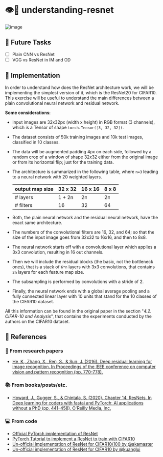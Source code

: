 # :eye::brain: understanding-resnet

![image](https://user-images.githubusercontent.com/36760800/110832871-142dff80-829c-11eb-9c13-01d417e535d2.png)

## :crystal_ball: Future Tasks

- [ ] Plain CNN vs ResNet
- [ ] VGG vs ResNet in IM and OD

## :test_tube: Implementation

In order to understand how does the ResNet architecture work, we will be implementing the simplest version of it, which
is the ResNet20 for CIFAR10. This exercise will be useful to understand the main differences between a plain convolutional
neural network and residual network.

__Some considerations__:

- Input images are 32x32px (width x height) in RGB format (3 channels), which is a Tensor of shape `torch.Tensor([3, 32, 32])`.

- The dataset consists of 50k training images and 10k test images, classified in 10 classes.

- The data will be augmented padding 4px on each side, followed by a random crop of a window of shape 32x32 either from the 
original image or from its horizontal flip; just for the training data.

- The architecture is summarized in the following table, where `n=3` leading to a neural network with 20 weighted layers.

  | output map size | 32 x 32 | 16 x 16 | 8 x 8 |
  |-----------------|---------|---------|-------|
  | # layers        | 1 + 2n  | 2n      | 2n    |
  | # filters       | 16      | 32      | 64    |
  
- Both, the plain neural network and the residual neural network, have the exact same architecture.

- The numbers of the convolutional filters are 16, 32, and 64; so that the size of the input image goes 
from 32x32 to 16x16, and then to 8x8.

- The neural network starts off with a convolutional layer which applies a 3x3 convolution, resulting in 
16 out channels.

- Then we will include the residual blocks (the basic, not the bottleneck ones), that is a stack of `6*n`
layers with 3x3 convolutions, that contains `2n` layers for each feature map size.

- The subsampling is performed by convolutions with a stride of 2.

- Finally, the neural network ends with a global average pooling and a fully connected linear layer with 10 units
that stand for the 10 classes of the CIFAR10 dataset.

All this information can be found in the original paper in the section "_4.2. CIFAR-10 and Analysis_", that contains the 
experiments conducted by the authors on the CIFAR10 dataset.

## :open_book: References

### :bookmark_tabs: From research papers

- [He, K., Zhang, X., Ren, S., & Sun, J. (2016). Deep residual learning for image recognition. In Proceedings of the IEEE conference on computer vision and pattern recognition (pp. 770-778).](https://openaccess.thecvf.com/content_cvpr_2016/html/He_Deep_Residual_Learning_CVPR_2016_paper.html)

### :books: From books/posts/etc.

- [Howard, J., Gugger, S., &amp; Chintala, S. (2020). Chapter 14. ResNets. In Deep learning for coders with fastai and PyTorch: AI applications without a PhD (pp. 441–458). O'Reilly Media, Inc.](https://www.amazon.es/Deep-Learning-Coders-Fastai-Pytorch/dp/1492045527)

### :computer: From code

- [Official PyTorch implementation of ResNet](https://github.com/pytorch/vision/blob/master/torchvision/models/resnet.py)
- [PyTorch Tutorial to implement a ResNet to train with CIFAR10](https://pytorch-tutorial.readthedocs.io/en/latest/tutorial/chapter03_intermediate/3_2_2_cnn_resnet_cifar10/)
- [Un-official implementation of ResNet for CIFAR10/100 by @akamaster](https://github.com/akamaster/pytorch_resnet_cifar10)
- [Un-official implementation of ResNet for CIFAR10 by @kuanglui](https://github.com/kuangliu/pytorch-cifar)
